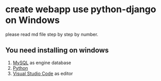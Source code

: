 # create webapp use python-django on Windows
please read md file step by step by number.

## You need installing on windows
1. [MySQL](https://dev.mysql.com/downloads/installer/) as engine database
2. [Python](https://www.python.org/downloads/)
3. [Visual Studio Code](https://code.visualstudio.com/download) as editor
